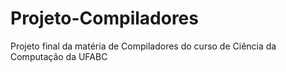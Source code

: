 # Projeto-Compiladores

Projeto final da matéria de Compiladores do curso de Ciência da Computação da UFABC
